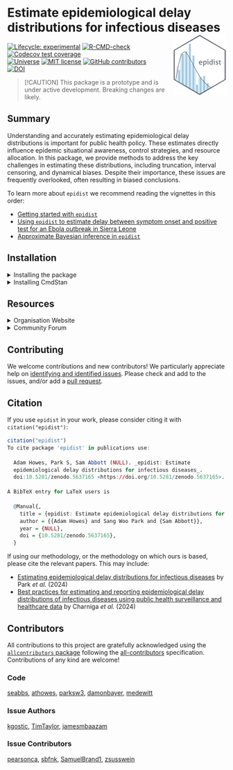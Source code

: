 
# Estimate epidemiological delay distributions for infectious diseases<a href='https://epidist.epinowcast.org'><img src='man/figures/logo.png' align="right" height="139" /></a>

<!-- badges: start -->

[![Lifecycle:
experimental](https://img.shields.io/badge/lifecycle-experimental-orange.svg)](https://www.tidyverse.org/lifecycle/#experimental)
[![R-CMD-check](https://github.com/epinowcast/epidist/actions/workflows/R-CMD-check.yaml/badge.svg?branch=main)](https://github.com/epinowcast/epidist/actions/workflows/R-CMD-check.yaml)
[![Codecov test
coverage](https://codecov.io/gh/epinowcast/epidist/branch/main/graph/badge.svg)](https://app.codecov.io/gh/epinowcast/epidist)
</br>
[![Universe](https://epinowcast.r-universe.dev/badges/epidist)](https://epinowcast.r-universe.dev/epidist)
[![MIT
license](https://img.shields.io/badge/License-MIT-blue.svg)](https://github.com/epinowcast/epidist/blob/master/LICENSE.md/)
[![GitHub
contributors](https://img.shields.io/github/contributors/epinowcast/epidist)](https://github.com/epinowcast/epidist/graphs/contributors)
</br>
[![DOI](https://zenodo.org/badge/422611952.svg)](https://zenodo.org/badge/latestdoi/422611952)
<!-- badges: end -->

> \[!CAUTION\] This package is a prototype and is under active
> development. Breaking changes are likely.

## Summary

Understanding and accurately estimating epidemiological delay
distributions is important for public health policy. These estimates
directly influence epidemic situational awareness, control strategies,
and resource allocation. In this package, we provide methods to address
the key challenges in estimating these distributions, including
truncation, interval censoring, and dynamical biases. Despite their
importance, these issues are frequently overlooked, often resulting in
biased conclusions.

To learn more about `epidist` we recommend reading the vignettes in this
order:

- [Getting started with
  `epidist`](https://epidist.epinowcast.org/articles/epidist.html)
- [Using `epidist` to estimate delay between symptom onset and positive
  test for an Ebola outbreak in Sierra
  Leone](https://epidist.epinowcast.org/articles/ebola.html)
- [Approximate Bayesian inference in
  `epidist`](https://epidist.epinowcast.org/articles/approx-inference.html)

## Installation

<details>
<summary>
Installing the package
</summary>
<!-- You can install the latest released version using the normal `R` function, though you need to point to `r-universe` instead of CRAN: -->
<!-- ```{r, eval = FALSE} -->
<!-- install.packages( -->
<!--   "epidist", repos = "https://epinowcast.r-universe.dev" -->
<!-- ) -->
<!-- ``` -->
<!-- Alternatively, y -->

You can use the [`remotes` package](https://remotes.r-lib.org/) to
install the development version from Github (warning! this version may
contain breaking changes and/or bugs):

``` r
remotes::install_github(
  "epinowcast/epidist", dependencies = TRUE
)
```

<!-- Similarly, you can install historical versions by specifying the release tag (e.g. this installs [`0.1.0`](https://github.com/epinowcast/epidist/releases/tag/v0.1.0)): -->
<!-- ```{r, eval = FALSE} -->
<!-- remotes::install_github( -->
<!--   "epinowcast/epidist", dependencies = TRUE, ref = "v0.2.0" -->
<!-- ) -->
<!-- ``` -->
<!-- *Note: You can also use that last approach to install a specific commit if needed, e.g. if you want to try out a specific unreleased feature, but not the absolute latest developmental version.* -->
</details>
<details>
<summary>
Installing CmdStan
</summary>

If you wish to do model fitting, you will need to install
[CmdStan](https://mc-stan.org/users/interfaces/cmdstan), which also
entails having a suitable C++ toolchain setup. We recommend using the
[`cmdstanr` package](https://mc-stan.org/cmdstanr/). The Stan team
provides instructions in the [*Getting started with
`cmdstanr`*](https://mc-stan.org/cmdstanr/articles/cmdstanr.html)
vignette, with other details and support at the [package
site](https://mc-stan.org/cmdstanr/), but the brief version is:

``` r
# if you not yet installed `epidist`, or you installed it without `Suggests` dependencies
install.packages("cmdstanr", repos = c("https://mc-stan.org/r-packages/", getOption("repos")))
# once `cmdstanr` is installed:
cmdstanr::install_cmdstan()
```

*Note: You can speed up CmdStan installation using the `cores` argument.
If you are installing a particular version of `epidist`, you may also
need to install a past version of CmdStan, which you can do with the
`version` argument.*

</details>
<!-- <details><summary>Alternative: Docker</summary> -->
<!-- We also provide a [Docker](https://www.docker.com/get-started/) image with [all dependencies installed](https://github.com/orgs/epinowcast/packages/container/package/epidist). You can use this image to run `epidist` without installing dependencies. -->
<!-- </details> -->

## Resources

<details>
<summary>
Organisation Website
</summary>

Our [organisation website](https://www.epinowcast.org/) includes links
to other resources, [guest posts](https://www.epinowcast.org/blog.html),
and [seminar schedule](https://www.epinowcast.org/seminars.html) for
both upcoming and past recordings.

</details>
<details>
<summary>
Community Forum
</summary>

Our [community forum](https://community.epinowcast.org/) has areas for
[question and answer](https://community.epinowcast.org/c/interface/15)
and [considering new methods and
tools](https://community.epinowcast.org/c/projects/11), among others. If
you are generally interested in real-time analysis of infectious
disease, you may find this useful even if do not use `epidist`.

</details>

## Contributing

We welcome contributions and new contributors! We particularly
appreciate help on [identifying and identified
issues](https://github.com/epinowcast/epidist/issues). Please check and
add to the issues, and/or add a [pull
request](https://github.com/epinowcast/epidist/pulls).

<!-- and see our [contributing guide](CONTRIBUTING.md) for more information. -->
<!-- ### How to make a bug report or feature request -->
<!-- Please briefly describe your problem and what output you expect in an [issue](https://github.com/epinowcast/epidist/issues). -->
<!-- If you have a question, please don't open an issue. Instead, ask on our [Q and A page](https://github.com/epinowcast/dist/discussions/categories/q-a). -->
<!-- See our [contributing guide](CONTRIBUTING.md) for more information. -->
<!-- ### Code of Conduct -->
<!-- Please note that the `epidist` project is released with a [Contributor Code of Conduct](CODE_OF_CONDUCT.md). By contributing to this project, you agree to abide by its terms. -->

## Citation

If you use `epidist` in your work, please consider citing it with
`citation("epidist")`:

``` r
citation("epidist")
To cite package 'epidist' in publications use:

  Adam Howes, Park S, Sam Abbott (NULL). _epidist: Estimate
  epidemiological delay distributions for infectious diseases_.
  doi:10.5281/zenodo.5637165 <https://doi.org/10.5281/zenodo.5637165>.

A BibTeX entry for LaTeX users is

  @Manual{,
    title = {epidist: Estimate epidemiological delay distributions for infectious diseases},
    author = {{Adam Howes} and Sang Woo Park and {Sam Abbott}},
    year = {NULL},
    doi = {10.5281/zenodo.5637165},
  }
```

If using our methodology, or the methodology on which ours is based,
please cite the relevant papers. This may include:

- [Estimating epidemiological delay distributions for infectious
  diseases](https://www.medrxiv.org/content/10.1101/2024.01.12.24301247v1)
  by Park *et al.* (2024)
- [Best practices for estimating and reporting epidemiological delay
  distributions of infectious diseases using public health surveillance
  and healthcare data](https://arxiv.org/abs/2405.08841) by Charniga *et
  al.* (2024)

## Contributors

<!-- ALL-CONTRIBUTORS-LIST:START - Do not remove or modify this section -->
<!-- prettier-ignore-start -->
<!-- markdownlint-disable -->

All contributions to this project are gratefully acknowledged using the
[`allcontributors`
package](https://github.com/ropenscilabs/allcontributors) following the
[all-contributors](https://allcontributors.org) specification.
Contributions of any kind are welcome!

### Code

<a href="https://github.com/epinowcast/epidist/commits?author=seabbs">seabbs</a>,
<a href="https://github.com/epinowcast/epidist/commits?author=athowes">athowes</a>,
<a href="https://github.com/epinowcast/epidist/commits?author=parksw3">parksw3</a>,
<a href="https://github.com/epinowcast/epidist/commits?author=damonbayer">damonbayer</a>,
<a href="https://github.com/epinowcast/epidist/commits?author=medewitt">medewitt</a>

### Issue Authors

<a href="https://github.com/epinowcast/epidist/issues?q=is%3Aissue+author%3Akgostic">kgostic</a>,
<a href="https://github.com/epinowcast/epidist/issues?q=is%3Aissue+author%3ATimTaylor">TimTaylor</a>,
<a href="https://github.com/epinowcast/epidist/issues?q=is%3Aissue+author%3Ajamesmbaazam">jamesmbaazam</a>

### Issue Contributors

<a href="https://github.com/epinowcast/epidist/issues?q=is%3Aissue+commenter%3Apearsonca">pearsonca</a>,
<a href="https://github.com/epinowcast/epidist/issues?q=is%3Aissue+commenter%3Asbfnk">sbfnk</a>,
<a href="https://github.com/epinowcast/epidist/issues?q=is%3Aissue+commenter%3ASamuelBrand1">SamuelBrand1</a>,
<a href="https://github.com/epinowcast/epidist/issues?q=is%3Aissue+commenter%3Azsusswein">zsusswein</a>

<!-- markdownlint-enable -->
<!-- prettier-ignore-end -->
<!-- ALL-CONTRIBUTORS-LIST:END -->
